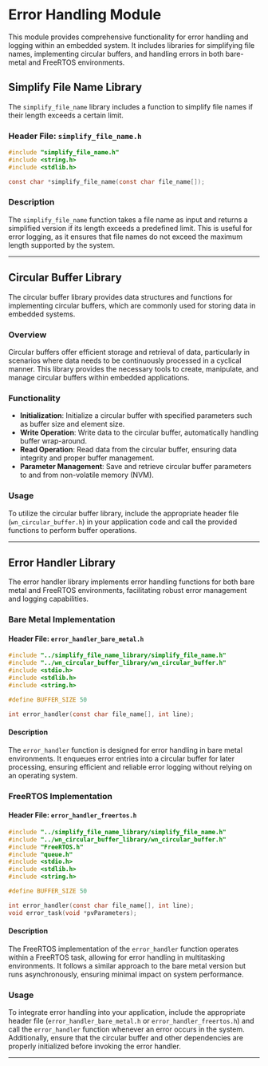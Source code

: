 # Error Handling Module

This module provides comprehensive functionality for error handling and logging within an embedded system. It includes libraries for simplifying file names, implementing circular buffers, and handling errors in both bare-metal and FreeRTOS environments.

## Simplify File Name Library

The `simplify_file_name` library includes a function to simplify file names if their length exceeds a certain limit.

### Header File: `simplify_file_name.h`

```c
#include "simplify_file_name.h"
#include <string.h>
#include <stdlib.h>

const char *simplify_file_name(const char file_name[]);
```

### Description

The `simplify_file_name` function takes a file name as input and returns a simplified version if its length exceeds a predefined limit. This is useful for error logging, as it ensures that file names do not exceed the maximum length supported by the system.

---

## Circular Buffer Library

The circular buffer library provides data structures and functions for implementing circular buffers, which are commonly used for storing data in embedded systems.

### Overview

Circular buffers offer efficient storage and retrieval of data, particularly in scenarios where data needs to be continuously processed in a cyclical manner. This library provides the necessary tools to create, manipulate, and manage circular buffers within embedded applications.

### Functionality

- **Initialization**: Initialize a circular buffer with specified parameters such as buffer size and element size.
- **Write Operation**: Write data to the circular buffer, automatically handling buffer wrap-around.
- **Read Operation**: Read data from the circular buffer, ensuring data integrity and proper buffer management.
- **Parameter Management**: Save and retrieve circular buffer parameters to and from non-volatile memory (NVM).

### Usage

To utilize the circular buffer library, include the appropriate header file (`wn_circular_buffer.h`) in your application code and call the provided functions to perform buffer operations.

---

## Error Handler Library

The error handler library implements error handling functions for both bare metal and FreeRTOS environments, facilitating robust error management and logging capabilities.

### Bare Metal Implementation

#### Header File: `error_handler_bare_metal.h`

```c
#include "../simplify_file_name_library/simplify_file_name.h"
#include "../wn_circular_buffer_library/wn_circular_buffer.h"
#include <stdio.h>
#include <stdlib.h>
#include <string.h>

#define BUFFER_SIZE 50

int error_handler(const char file_name[], int line);
```

#### Description

The `error_handler` function is designed for error handling in bare metal environments. It enqueues error entries into a circular buffer for later processing, ensuring efficient and reliable error logging without relying on an operating system.

### FreeRTOS Implementation

#### Header File: `error_handler_freertos.h`

```c
#include "../simplify_file_name_library/simplify_file_name.h"
#include "../wn_circular_buffer_library/wn_circular_buffer.h"
#include "FreeRTOS.h"
#include "queue.h"
#include <stdio.h>
#include <stdlib.h>
#include <string.h>

#define BUFFER_SIZE 50

int error_handler(const char file_name[], int line);
void error_task(void *pvParameters);
```

#### Description

The FreeRTOS implementation of the `error_handler` function operates within a FreeRTOS task, allowing for error handling in multitasking environments. It follows a similar approach to the bare metal version but runs asynchronously, ensuring minimal impact on system performance.

### Usage

To integrate error handling into your application, include the appropriate header file (`error_handler_bare_metal.h` or `error_handler_freertos.h`) and call the `error_handler` function whenever an error occurs in the system. Additionally, ensure that the circular buffer and other dependencies are properly initialized before invoking the error handler.

---

